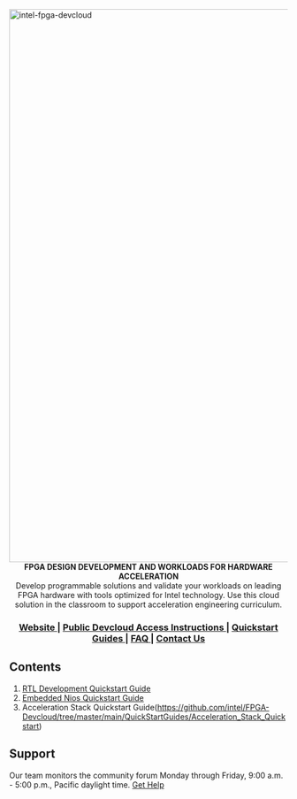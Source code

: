 <img width="1000" alt="intel-fpga-devcloud" src="https://user-images.githubusercontent.com/56968566/68611681-86f05600-046f-11ea-8d12-f5259d60e7da.png">

<div align="center">
  <strong>FPGA DESIGN DEVELOPMENT AND WORKLOADS FOR HARDWARE ACCELERATION</strong>
</div>
<div align="center">
 Develop programmable solutions and validate your workloads on leading FPGA hardware with tools optimized for Intel technology. Use this cloud solution in the classroom to support acceleration engineering curriculum. 
</div>

<div align="center">
  <h3>
    <a href="https://software.intel.com/en-us/devcloud/FPGA">
      Website
    </a>
    <span> | </span>
    <a href="https://github.com/intel/FPGA-Devcloud/tree/master/main/Public_Devcloud_Access_Instructions#public-devcloud-access-instructions">
      Public Devcloud Access Instructions
    </a>
    <span> | </span>
    <a href="https://github.com/intel/FPGA-Devcloud/tree/master/main/QuickStartGuides#Contents">
      Quickstart Guides
    </a>
    <span> | </span>
    <!-- <a href="https://github.com/intel/FPGA-Devcloud/tree/master/main/FAQ#FAQ"> -->
    <!--   CLI -->
    <!-- </a> -->
    <!-- <span> | </span> -->
    <a href="https://github.com/intel/FPGA-Devcloud/tree/master/main/FAQ#faq">
      FAQ
    </a>
    <span> | </span>
    <a href="https://forums.intel.com/s/">
      Contact Us
    </a>
  </h3>
</div>


## Contents

1. [RTL Development Quickstart Guide](https://github.com/intel/FPGA-Devcloud/tree/master/main/QuickStartGuides/RTL_DE_board_Quickstart)
2. [Embedded Nios Quickstart Guide](https://github.com/intel/FPGA-Devcloud/tree/master/main/QuickStartGuides/EmbeddedNios_DE_board_Quickstart)
3. Acceleration Stack Quickstart Guide(https://github.com/intel/FPGA-Devcloud/tree/master/main/QuickStartGuides/Acceleration_Stack_Quickstart)



## Support

Our team monitors the community forum Monday through Friday, 9:00 a.m. - 5:00 p.m., Pacific daylight time. [Get Help](https://forums.intel.com/s/)
